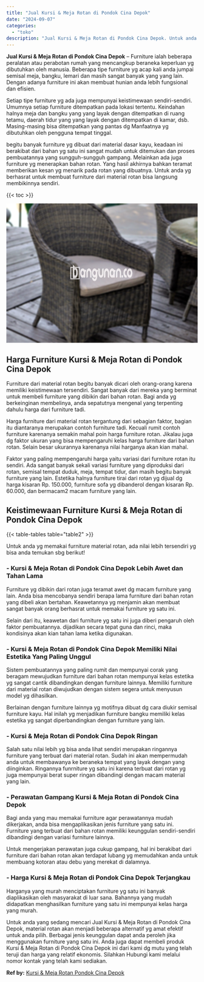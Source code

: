 ```yaml
---
title: "Jual Kursi & Meja Rotan di Pondok Cina Depok"
date: "2024-09-07"
categories: 
  - "toko"
description: "Jual Kursi & Meja Rotan di Pondok Cina Depok. Untuk anda yang sedang mencari Jual Kursi & Meja Rotan di Pondok Cina Depok, material rotan akan menjadi bebera..."
---
```


**Jual Kursi & Meja Rotan di Pondok Cina Depok** – Furniture ialah beberapa peralatan atau perabotan rumah yang mencangkup beraneka keperluan yg dibutuhkan oleh manusia. Beberapa tipe furniture yg acap kali anda jumpai semisal meja, bangku, lemari dan masih sangat banyak yang yang lain. Dengan adanya furniture ini akan membuat hunian anda lebih fungsional dan efisien.

Setiap tipe furniture yg ada juga mempunyai keistimewaan sendiri-sendiri. Umumnya setiap furniture ditempatkan pada lokasi tertentu. Keindahan halnya meja dan bangku yang yang layak dengan ditempatkan di ruang tetamu, daerah tidur yang yang layak dengan ditempatkan di kamar, dsb. Masing-masing bisa ditempatkan yang pantas dg Manfaatnya yg dibutuhkan oleh pengguna tempat tinggal.

begitu banyak furniture yg dibuat dari material dasar kayu, keadaan ini berakibat dari bahan yg satu ini sangat mudah untuk ditemukan dan proses pembuatannya yang sungguh-sungguh gampang. Melainkan ada juga furniture yg menerapkan bahan rotan. Yang hasil akhirnya bahkan teramat memberikan kesan yg menarik pada rotan yang dibuatnya. Untuk anda yg berhasrat untuk membuat furniture dari material rotan bisa langsung membikinnya sendiri.

{{< toc >}}

![Jual Kursi & Meja Rotan di Pondok Cina Depok](/images/kursi-meja-rotan-murah28.png)

## Harga Furniture Kursi & Meja Rotan di Pondok Cina Depok

Furniture dari material rotan begitu banyak dicari oleh orang-orang karena memiliki keistimewaan tersendiri. Sangat banyak dari mereka yang berminat untuk membeli furniture yang dibikin dari bahan rotan. Bagi anda yg berkeinginan membelinya, anda sepatutnya mengenal yang terpenting dahulu harga dari furniture tadi.

Harga furniture dari material rotan tergantung dari sebagian faktor, bagian itu diantaranya merupakan contoh furniture tadi. Kecuali rumit contoh furniture karenanya semakin mahal poin harga furniture rotan. Jikalau juga dg faktor ukuran yang bisa mempengaruhi kelas harga furniture dari bahan rotan. Selain besar ukurannya karenanya nilai harganya akan kian mahal.

Faktor yang paling mempengaruhi harga yaitu variasi dari furniture rotan itu sendiri. Ada sangat banyak sekali variasi furniture yang diproduksi dari rotan, semisal tempat duduk, meja, tempat tidur, dan masih begitu banyak furniture yang lain. Estetika halnya furniture tirai dari rotan yg dijual dg harga kisaran Rp. 150.000, furniture sofa yg dibanderol dengan kisaran Rp. 60.000, dan bermacam2 macam furniture yang lain.

## Keistimewaan Furniture Kursi & Meja Rotan di Pondok Cina Depok

{{< table-tables table="table2" >}}

Untuk anda yg memakai furniture material rotan, ada nilai lebih tersendiri yg bisa anda temukan sbg berikut!

### \- Kursi & Meja Rotan di Pondok Cina Depok Lebih Awet dan Tahan Lama

Furniture yg dibikin dari rotan juga teramat awet dg macam furniture yang lain. Anda bisa mencobanya sendiri berapa lama furniture dari bahan rotan yang dibeli akan bertahan. Keawetannya yg menjamin akan membuat sangat banyak orang berhasrat untuk memakai furniture yg satu ini.

Selain dari itu, keawetan dari furniture yg satu ini juga diberi pengaruh oleh faktor pembuatannya. dijadikan secara tepat guna dan rinci, maka kondisinya akan kian tahan lama ketika digunakan.

### \- Kursi & Meja Rotan di Pondok Cina Depok Memiliki Nilai Estetika Yang Paling Unggul

Sistem pembuatannya yang paling rumit dan mempunyai corak yang beragam mewujudkan furniture dari bahan rotan mempunyai kelas estetika yg sangat cantik dibandingkan dengan furniture lainnya. Memiliki furniture dari material rotan diwujudkan dengan sistem segera untuk menyusun model yg dihasilkan.

Berlainan dengan furniture lainnya yg motifnya dibuat dg cara diukir semisal furniture kayu. Hal inilah yg menjadikan furniture bangku memiliki kelas estetika yg sangat diperbandingkan dengan furniture yang lain.

### \- Kursi & Meja Rotan di Pondok Cina Depok Ringan

Salah satu nilai lebih yg bisa anda lihat sendiri merupakan ringannya furniture yang terbuat dari material rotan. Sudah ini akan mempermudah anda untuk membawanya ke beraneka tempat yang layak dengan yang diinginkan. Ringannya funrniture yg satu ini karena terbuat dari rotan yg juga mempunyai berat super ringan dibandingi dengan macam material yang lain.

### \- Perawatan Gampang Kursi & Meja Rotan di Pondok Cina Depok

Bagi anda yang mau memakai furniture agar perawatannya mudah dikerjakan, anda bisa mengaplikasikan jenis furniture yang satu ini. Furniture yang terbuat dari bahan rotan memiliki keunggulan sendiri-sendiri dibandingi dengan variasi furniture lainnya.

Untuk mengerjakan perawatan juga cukup gampang, hal ini berakibat dari furniture dari bahan rotan akan terdapat lubang yg memudahkan anda untuk membuang kotoran atau debu yang merekat di dalamnya.

### \- Harga Kursi & Meja Rotan di Pondok Cina Depok Terjangkau

Harganya yang murah menciptakan furniture yg satu ini banyak diaplikasikan oleh masyarakat di luar sana. Bahannya yang mudah didapatkan menghasilkan furniture yang satu ini mempunyai kelas harga yang murah.

Untuk anda yang sedang mencari Jual Kursi & Meja Rotan di Pondok Cina Depok, material rotan akan menjadi beberapa alternatif yg amat efektif untuk anda pilih. Berbagai jenis keunggulan dapat anda peroleh jika menggunakan furniture yang satu ini. Anda juga dapat membeli produk Kursi & Meja Rotan di Pondok Cina Depok ini dari kami dg mutu yang telah teruji dan harga yang relatif ekonomis. Silahkan Hubungi kami melalui nomor kontak yang telah kami sediakan.

**Ref by:** [Kursi & Meja Rotan Pondok Cina Depok](https://id.wikipedia.org/wiki/Kursi)
